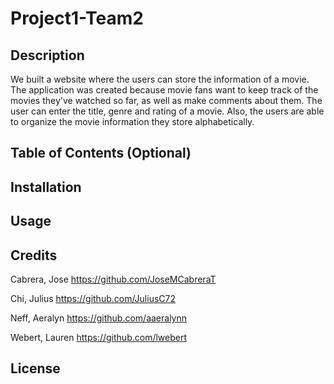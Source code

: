 # Project1-Team2

## Description

We built a website where the users can store the information of a movie. The application was created because movie fans want to keep track of the movies they've watched so far, as well as make comments about them. The user can enter the title, genre and rating of a movie. Also, the users are able to organize the movie information they store alphabetically.

## Table of Contents (Optional)

## Installation

## Usage

## Credits

Cabrera, Jose   https://github.com/JoseMCabreraT

Chi, Julius     https://github.com/JuliusC72

Neff, Aeralyn   https://github.com/aaeralynn

Webert, Lauren  https://github.com/lwebert

## License